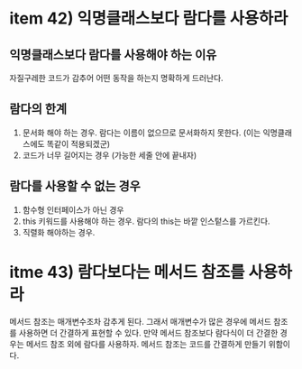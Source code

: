 # item 42) 익명클래스보다 람다를 사용하라

## 익명클래스보다 람다를 사용해야 하는 이유
자질구레한 코드가 감추어 어떤 동작을 하는지 명확하게 드러난다.

## 람다의 한계
1. 문서화 해야 하는 경우. 람다는 이름이 없으므로 문서화하지 못한다. (이는 익명클래스에도 똑같이 적용되겠군)
2. 코드가 너무 길어지는 경우 (가능한 세줄 안에 끝내자)

## 람다를 사용할 수 없는 경우
1. 함수형 인터페이스가 아닌 경우
2. this 키워드를 사용해야 하는 경우. 람다의 this는 바깥 인스텉스를 가르킨다.
3. 직렬화 해야하는 경우.

# itme 43) 람다보다는 메서드 참조를 사용하라

메서드 참조는 매개변수조차 감추게 된다. 그래서 매개변수가 많은 경우에 메서드 참조를 사용하면 더 간결하게 표현할 수 있다.
만약 메서드 참조보다 람다식이 더 간결한 경우는 메서드 참조 외에 람다를 사용하자. 메서드 참조는 코드를 간결하게 만들기 위함이다.